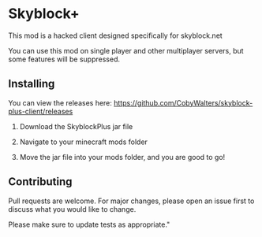 # Skyblock+
This mod is a hacked client designed specifically for skyblock.net

You can use this mod on single player and other multiplayer servers, but some features will be suppressed.

## Installing
You can view the releases here: https://github.com/CobyWalters/skyblock-plus-client/releases

1) Download the SkyblockPlus jar file

2) Navigate to your minecraft mods folder

3) Move the jar file into your mods folder, and you are good to go!

## Contributing
Pull requests are welcome. For major changes, please open an issue first to discuss what you would like to change.

Please make sure to update tests as appropriate."
